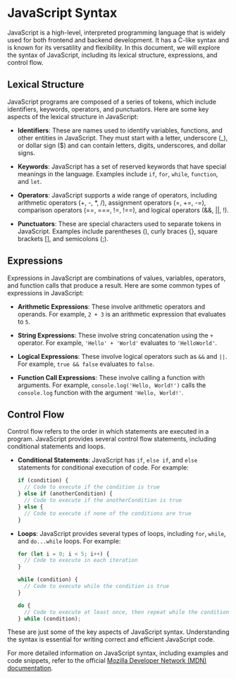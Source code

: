 # JavaScript Syntax

JavaScript is a high-level, interpreted programming language that is widely used for both frontend and backend development. It has a C-like syntax and is known for its versatility and flexibility. In this document, we will explore the syntax of JavaScript, including its lexical structure, expressions, and control flow.

## Lexical Structure

JavaScript programs are composed of a series of tokens, which include identifiers, keywords, operators, and punctuators. Here are some key aspects of the lexical structure in JavaScript:

- **Identifiers**: These are names used to identify variables, functions, and other entities in JavaScript. They must start with a letter, underscore (_), or dollar sign ($) and can contain letters, digits, underscores, and dollar signs.

- **Keywords**: JavaScript has a set of reserved keywords that have special meanings in the language. Examples include `if`, `for`, `while`, `function`, and `let`.

- **Operators**: JavaScript supports a wide range of operators, including arithmetic operators (+, -, *, /), assignment operators (=, +=, -=), comparison operators (==, ===, !=, !==), and logical operators (&&, ||, !).

- **Punctuators**: These are special characters used to separate tokens in JavaScript. Examples include parentheses (), curly braces {}, square brackets [], and semicolons (;).

## Expressions

Expressions in JavaScript are combinations of values, variables, operators, and function calls that produce a result. Here are some common types of expressions in JavaScript:

- **Arithmetic Expressions**: These involve arithmetic operators and operands. For example, `2 + 3` is an arithmetic expression that evaluates to `5`.

- **String Expressions**: These involve string concatenation using the `+` operator. For example, `'Hello' + 'World'` evaluates to `'HelloWorld'`.

- **Logical Expressions**: These involve logical operators such as `&&` and `||`. For example, `true && false` evaluates to `false`.

- **Function Call Expressions**: These involve calling a function with arguments. For example, `console.log('Hello, World!')` calls the `console.log` function with the argument `'Hello, World!'`.

## Control Flow

Control flow refers to the order in which statements are executed in a program. JavaScript provides several control flow statements, including conditional statements and loops.

- **Conditional Statements**: JavaScript has `if`, `else if`, and `else` statements for conditional execution of code. For example:

  ```javascript
  if (condition) {
    // Code to execute if the condition is true
  } else if (anotherCondition) {
    // Code to execute if the anotherCondition is true
  } else {
    // Code to execute if none of the conditions are true
  }
  ```

- **Loops**: JavaScript provides several types of loops, including `for`, `while`, and `do...while` loops. For example:

  ```javascript
  for (let i = 0; i < 5; i++) {
    // Code to execute in each iteration
  }

  while (condition) {
    // Code to execute while the condition is true
  }

  do {
    // Code to execute at least once, then repeat while the condition is true
  } while (condition);
  ```

These are just some of the key aspects of JavaScript syntax. Understanding the syntax is essential for writing correct and efficient JavaScript code.

For more detailed information on JavaScript syntax, including examples and code snippets, refer to the official [Mozilla Developer Network (MDN) documentation](https://developer.mozilla.org/en-US/docs/Web/JavaScript/Guide/Grammar_and_types).
